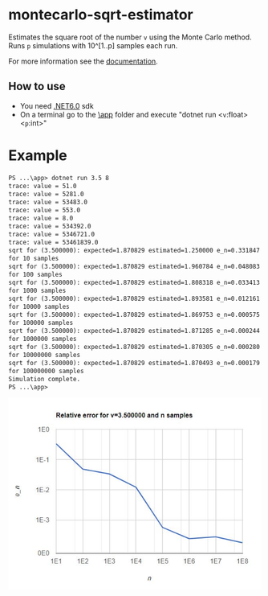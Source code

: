 # montecarlo-sqrt-estimator

Estimates the square root of the number `v` using the Monte Carlo method. Runs `p` simulations with 10^[1..p] samples each run.

For more information see the [documentation](./docs/mc_sqrt.pdf).

## How to use
- You need [.NET6.0](https://dotnet.microsoft.com/en-us/download/dotnet/6.0) sdk
- On a terminal go to the [\app](/app) folder and execute "dotnet run \<`v`:float\> \<`p`:int\>"
# Example

```
PS ...\app> dotnet run 3.5 8
trace: value = 51.0
trace: value = 5281.0
trace: value = 53483.0
trace: value = 553.0
trace: value = 8.0
trace: value = 534392.0
trace: value = 5346721.0
trace: value = 53461839.0
sqrt for (3.500000): expected=1.870829 estimated=1.250000 e_n=0.331847 for 10 samples
sqrt for (3.500000): expected=1.870829 estimated=1.960784 e_n=0.048083 for 100 samples
sqrt for (3.500000): expected=1.870829 estimated=1.808318 e_n=0.033413 for 1000 samples
sqrt for (3.500000): expected=1.870829 estimated=1.893581 e_n=0.012161 for 10000 samples
sqrt for (3.500000): expected=1.870829 estimated=1.869753 e_n=0.000575 for 100000 samples
sqrt for (3.500000): expected=1.870829 estimated=1.871285 e_n=0.000244 for 1000000 samples
sqrt for (3.500000): expected=1.870829 estimated=1.870305 e_n=0.000280 for 10000000 samples
sqrt for (3.500000): expected=1.870829 estimated=1.870493 e_n=0.000179 for 100000000 samples
Simulation complete.
PS ...\app>
```
![Relative error for v=3.5](/docs/error-3_5_8.JPG)
